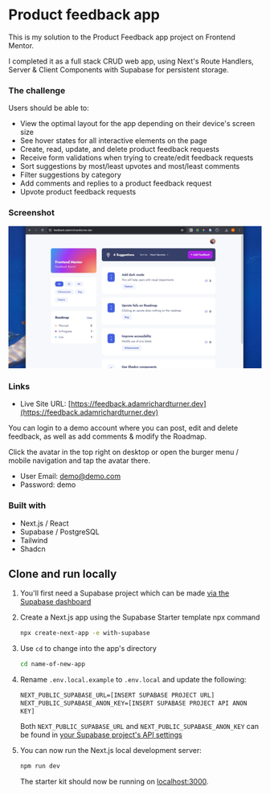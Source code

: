 # Product feedback app

This is my solution to the Product Feedback app project on Frontend Mentor.

I completed it as a full stack CRUD web app, using Next's Route Handlers, Server & Client Components with Supabase for persistent storage.

### The challenge

Users should be able to:

- View the optimal layout for the app depending on their device's screen size
- See hover states for all interactive elements on the page
- Create, read, update, and delete product feedback requests
- Receive form validations when trying to create/edit feedback requests
- Sort suggestions by most/least upvotes and most/least comments
- Filter suggestions by category
- Add comments and replies to a product feedback request
- Upvote product feedback requests

### Screenshot

![](./screenshot.jpg)

### Links

- Live Site URL: [https://feedback.adamrichardturner.dev](https://feedback.adamrichardturner.dev)

You can login to a demo account where you can post, edit and delete feedback, as well as add comments & modify the Roadmap.

Click the avatar in the top right on desktop or open the burger menu / mobile navigation and tap the avatar there.

- User Email: demo@demo.com
- Password: demo

### Built with

- Next.js / React
- Supabase / PostgreSQL
- Tailwind
- Shadcn

## Clone and run locally

1. You'll first need a Supabase project which can be made [via the Supabase dashboard](https://database.new)

2. Create a Next.js app using the Supabase Starter template npx command

   ```bash
   npx create-next-app -e with-supabase
   ```

3. Use `cd` to change into the app's directory

   ```bash
   cd name-of-new-app
   ```

4. Rename `.env.local.example` to `.env.local` and update the following:

   ```
   NEXT_PUBLIC_SUPABASE_URL=[INSERT SUPABASE PROJECT URL]
   NEXT_PUBLIC_SUPABASE_ANON_KEY=[INSERT SUPABASE PROJECT API ANON KEY]
   ```

   Both `NEXT_PUBLIC_SUPABASE_URL` and `NEXT_PUBLIC_SUPABASE_ANON_KEY` can be found in [your Supabase project's API settings](https://app.supabase.com/project/_/settings/api)

5. You can now run the Next.js local development server:

   ```bash
   npm run dev
   ```

   The starter kit should now be running on [localhost:3000](http://localhost:3000/).
